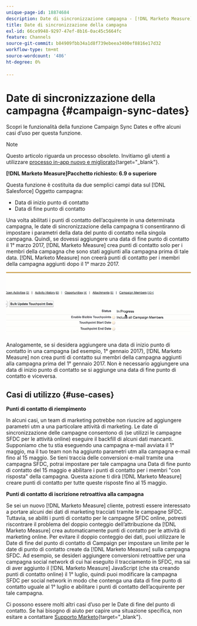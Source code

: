 ```yaml
---
unique-page-id: 18874684
description: Date di sincronizzazione campagna - [!DNL Marketo Measure]
title: Date di sincronizzazione della campagna
exl-id: 66ce9948-9297-47ef-8b16-0ac45c5664fc
feature: Channels
source-git-commit: b84909fbb34a1d8f739ebeea3400ef8816e17d32
workflow-type: tm+mt
source-wordcount: '486'
ht-degree: 0%

---
```


# Date di sincronizzazione della campagna {#campaign-sync-dates}

Scopri le funzionalità della funzione Campaign Sync Dates e offre alcuni casi d’uso per questa funzione.

>[!NOTE]
>
>Questo articolo riguarda un processo obsoleto. Invitiamo gli utenti a utilizzare [processo in-app nuovo e migliorato](/help/channel-tracking-and-setup/offline-channels/custom-campaign-sync.md){target="_blank"}.

**[!DNL Marketo Measure]Pacchetto richiesto: 6.9 o superiore**

Questa funzione è costituita da due semplici campi data sul [!DNL Salesforce] Oggetto campagna:

* Data di inizio punto di contatto
* Data di fine punto di contatto

Una volta abilitati i punti di contatto dell’acquirente in una determinata campagna, le date di sincronizzazione della campagna ti consentiranno di impostare i parametri della data del punto di contatto nella singola campagna. Quindi, se dovessi aggiungere una data di fine punto di contatto il 1° marzo 2017, [!DNL Marketo Measure] crea punti di contatto solo per i membri della campagna che sono stati aggiunti alla campagna prima di tale data. [!DNL Marketo Measure] non creerà punti di contatto per i membri della campagna aggiunti dopo il 1° marzo 2017.

![](assets/1.gif)

Analogamente, se si desidera aggiungere una data di inizio punto di contatto in una campagna (ad esempio, 1° gennaio 2017), [!DNL Marketo Measure] non crea punti di contatto sui membri della campagna aggiunti alla campagna prima del 1° gennaio 2017. Non è necessario aggiungere una data di inizio punto di contatto se si aggiunge una data di fine punto di contatto e viceversa.

## Casi di utilizzo {#use-cases}

**Punti di contatto di riempimento**

In alcuni casi, un team di marketing potrebbe non riuscire ad aggiungere parametri utm a una particolare attività di marketing. Le date di sincronizzazione delle campagne consentono di (se utilizzi le campagne SFDC per le attività online) eseguire il backfill di alcuni dati mancanti. Supponiamo che tu stia eseguendo una campagna e-mail avviata il 1° maggio, ma il tuo team non ha aggiunto parametri utm alla campagna e-mail fino al 15 maggio. Se tieni traccia delle conversioni e-mail tramite una campagna SFDC, potrai impostare per tale campagna una Data di fine punto di contatto del 15 maggio e abilitare i punti di contatto per i membri &quot;con risposta&quot; della campagna. Questa azione ti dirà [!DNL Marketo Measure] creare punti di contatto per tutte queste risposte fino al 15 maggio.

**Punti di contatto di iscrizione retroattiva alla campagna**

Se sei un nuovo [!DNL Marketo Measure] cliente, potresti essere interessato a portare alcuni dei dati di marketing tracciati tramite le campagne SFDC. Tuttavia, se abiliti i punti di contatto per le campagne SFDC online, potresti riscontrare il problema del doppio conteggio dell’attribuzione da [!DNL Marketo Measure] crea automaticamente punti di contatto per le attività di marketing online. Per evitare il doppio conteggio dei dati, puoi utilizzare le Date di fine del punto di contatto di Campaign per impostare un limite per le date di punto di contatto create da [!DNL Marketo Measure] sulla campagna SFDC. Ad esempio, se desideri aggiungere conversioni retroattive per una campagna social network di cui hai eseguito il tracciamento in SFDC, ma sai di aver aggiunto il [!DNL Marketo Measure] JavaScript (che sta creando punti di contatto online) il 1° luglio, quindi puoi modificare la campagna SFDC per social network in modo che contenga una data di fine punto di contatto uguale al 1° luglio e abilitare i punti di contatto dell’acquirente per tale campagna.

Ci possono essere molti altri casi d’uso per le Date di fine del punto di contatto. Se hai bisogno di aiuto per capire una situazione specifica, non esitare a contattare [Supporto Marketo](https://nation.marketo.com/t5/support/ct-p/Support){target="_blank"}.
